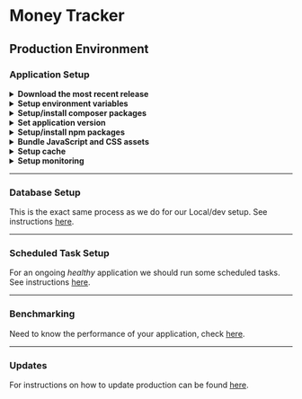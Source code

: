 # Money Tracker
## Production Environment

### Application Setup

<details><summary><strong>Download the most recent release</strong></summary>
<p>

```bash
# define latest tag
RELEASE_NUMBER=
curl -O money-tracker-${RELEASE_NUMBER}.tar.gz https://github.com/jdenoc/money-tracker/archive/refs/tags/${RELEASE_NUMBER}.tar.gz
tar -xzf money-tracker-${RELEASE_NUMBER}.tar.gz
mv money-tracker-${RELEASE_NUMBER} /path/to/money-tracker
````

</p>
</details>

<details><summary><strong>Setup environment variables</strong></summary>
<p>

```bash
cp .env.example .env
sed "s/APP_ENV=.*/APP_ENV=production/" .env > .env.tmp; mv .env.tmp .env
sed "s/APP_DEBUG=.*/APP_DEBUG=false/" .env > .env.tmp; mv .env.tmp .env
sed "s/LOG_CHANNEL=.*/LOG_CHANNEL=daily/" .env > .env.tmp; mv .env.tmp .env
sed "s/LOG_LEVEL=.*/LOG_LEVEL=warning/" .env > .env.tmp; mv .env.tmp .env
```

</p>
</details>

<details><summary><strong>Setup/install composer packages</strong></summary>
<p>

```bash
composer install --no-dev --classmap-authoritative
```

</p>
</details>

<details><summary><strong>Set application version</strong></summary>
<p>

```bash
php artisan app:version $RELEASE_NUMBER
```

</p>
</details>

<details><summary><strong>Setup/install npm packages</strong></summary>
<p>

```bash
npm clean-install
```

</p>
</details>

<details><summary><strong>Bundle JavaScript and CSS assets</strong></summary>
<p>

```bash
npm run build
```

</p>
</details>

<details><summary><strong>Setup cache</strong></summary>
<p>

It is recommended, _but not required_, that you use memcached for your caching needs.
If you do not wish to install or use memcached, then the _default_ caching system (file) will be your best bet.

**File caching:**  
No modifications required. This is set by default.

**Memcached caching:**
```bash
sed "s/CACHE_DRIVER=.*/CACHE_DRIVER=memcached/" .env > .env.tmp; mv .env.tmp .env

# Change below to whatever endpoint your memcached service is running from.
# You may also want to confirm that there is a MEMCACHED_HOST record in the .env file.
# The following command will not work without one.
sed "s/MEMCACHED_HOST=.*/MEMCACHED_HOST=127.0.0.1/" .env > .env.tmp; mv .env.tmp .env
```

**Activating cache:**
```bash
php artisan optimize
php artisan view:cache
php artisan event:cache
```

</p>
</details>

<details><summary><strong>Setup monitoring</strong></summary>
<p>

Setup schedule monitoring. Requires [tasks to be scheduled](#scheduled-task-setup).
```bash
php artisan schedule-monitor:sync
```
This will also start health-check monitoring.

</p>
</details>


---

### Database Setup
This is the exact same process as we do for our Local/dev setup. See instructions [here](SETUP-LOCAL.md#database-setup).

---

### Scheduled Task Setup
For an ongoing _healthy_ application we should run some scheduled tasks. See instructions [here](SETUP-TASKS.md).

---

### Benchmarking
Need to know the performance of your application, check [here](BENCHMARKING.md).

---

### Updates
For instructions on how to update production can be found [here](UPDATE-PROD.md).